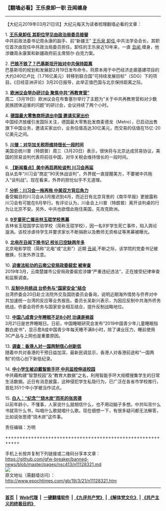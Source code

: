 ### 【翻墙必看】王乐泉卸一职 丑闻缠身
------------------------

<p>
 【大纪元2019年03月21日讯】大纪元每天为读者梳理翻墙必看的文章：
</p>
<p>
 1.
 <b>
  <a href="http://www.epochtimes.com/gb/19/3/20/n11127418.htm" rel="noopener noreferrer" target="_blank">
   王乐泉卸任 其职位罕见由政治局委员接替
  </a>
 </b>
 <br/>
 中共前政法委书记周永康的副手、前“新疆王”
 <a href="http://www.epochtimes.com/gb/tag/%E7%8E%8B%E4%B9%90%E6%B3%89.html">
  王乐泉
 </a>
 <a href="http://www.epochtimes.com/gb/tag/%E5%8D%B8%E4%BB%BB.html">
  卸任
 </a>
 中共法学会会长，其职位首次由现任中共政治局委员担任。卸任的王乐泉近10年来，一直
 <a href="http://www.epochtimes.com/gb/tag/%E4%B8%91%E9%97%BB.html">
  丑闻
 </a>
 缠身，他涉嫌周永康案和新疆政府前主席努尔·白克力案。
</p>
<p>
 2.
 <b>
  <a href="http://www.epochtimes.com/gb/19/3/20/n11127539.htm" rel="noopener noreferrer" target="_blank">
   巴铁不铁了？巴基斯坦开始对中共保持距离
  </a>
 </b>
 <br/>
 巴基斯坦的规划和发展部2月19日发布命令，将原本用于中巴经济走廊基建项目的大约240亿卢比（1.716亿美元）转移到联合国“可持续发展目标”（SDG）下的项目。《日经亚洲评论》3月20日报导，此举正值巴国与北京保持距离之际。
</p>
<p>
 3.
 <b>
  <a href="http://www.epochtimes.com/gb/19/3/20/n11127927.htm" rel="noopener noreferrer" target="_blank">
   欧洲议会举办研讨会 聚焦中共“再教育营”
  </a>
 </b>
 <br/>
 周二（3月19日）欧洲议会在布鲁塞尔举行了主题为“关于中共再教育营和对少数民族团体迫害的问题”的研讨会，会议持续了两个小时。
</p>
<p>
 4.
 <b>
  <a href="http://www.epochtimes.com/gb/19/3/20/n11127262.htm" rel="noopener noreferrer" target="_blank">
   德国最大零售商将退出中国 邀请买家出价
  </a>
 </b>
 <br/>
 中国经济放缓引发国际关注，德国最大零售批发商麦德龙（Metro），已启动出售旗下中国业务，邀请买家出价，业务估值高达30亿美元，而交易的估值在15亿-20亿美元之间。
</p>
<p>
 5.
 <b>
  <a href="http://www.epochtimes.com/gb/19/3/20/n11127622.htm" rel="noopener noreferrer" target="_blank">
   川普：对华加关税将维持很长一段时间
  </a>
 </b>
 <br/>
 美国总统川普（特朗普）周三（3月20日）表示，很快将与北京达成贸易协议，美国的贸易谈判代表将前往中国，对华关税会维持很长的一段时间。
</p>
<p>
 6.
 <b>
  <a href="http://www.epochtimes.com/gb/19/3/20/n11127257.htm" rel="noopener noreferrer" target="_blank">
   【新闻看点】美中再启两轮谈判 川习会再延
  </a>
 </b>
 <br/>
 自从去年“川习会”商定“90天休战谈判”，外界就一直提醒美方，不要被中共拖入“谈判战”。现在看来，外界的担忧似乎不无道理。
</p>
<p>
 7.
 <b>
  <a href="http://www.epochtimes.com/gb/19/3/20/n11127256.htm" rel="noopener noreferrer" target="_blank">
   分析：川习会一拖再拖 中美双方背后角力
  </a>
 </b>
 <br/>
 备受瞩目的川习会从3月推迟到4月，而近日有北京背景的《南华早报》更披露称川习会有可能在6月举行。有评论认为，川金会上川普（特朗普）离开谈判桌的行为让北京不安。另外，中共也欲借此拖住美国，先攻克欧洲。
</p>
<p>
 8.
 <b>
  <a href="http://www.epochtimes.com/gb/19/3/20/n11125859.htm" rel="noopener noreferrer" target="_blank">
   9岁童死亡揭吉林玉琨学校黑幕
  </a>
 </b>
 <br/>
 吉林省玉琨国学实验学校（简称玉琨学校），因一名9岁学生死亡事件，陷入舆论漩涡。该校涉虐待学生并要求家长不断捐款以及教师无资格证等黑幕被曝光。
</p>
<p>
 9.
 <b>
  <a href="http://www.epochtimes.com/gb/19/3/20/n11127506.htm" rel="noopener noreferrer" target="_blank">
   北电在丑闻下换书记 校长已空缺两年多
  </a>
 </b>
 <br/>
 北京电影学院（简称“北电”或“北影”）近期
 <a href="http://www.epochtimes.com/gb/tag/%E4%B8%91%E9%97%BB.html">
  丑闻
 </a>
 不断之际，该学院的党委书记被撤换，引发外界注意。
</p>
<p>
 10.
 <b>
  <a href="http://www.epochtimes.com/gb/19/3/20/n11127455.htm" rel="noopener noreferrer" target="_blank">
   迫害法轮功的云南公安局政委裴宏 被审查
  </a>
 </b>
 <br/>
 2019年3月，云南楚雄市公安局政委裴宏涉嫌“严重违纪违法”，正在接受纪律审查和监察调查。
</p>
<p>
 11.
 <b>
  <a href="http://www.epochtimes.com/gb/19/3/20/n11126286.htm" rel="noopener noreferrer" target="_blank">
   反制中共统战 台侨务与“国家安全”结合
  </a>
 </b>
 <br/>
 台湾侨委会20日赴立法院外交及国防委员会备询，说明近期海外情势与侨界对中共加速统一台湾的反应等业务报告。委员长吴新兴表示，为因应反制中共海外侨务统战，侨委会将侨务与国家安全相互结合，提升反制战略地位。
</p>
<p>
 12.
 <b>
  <a href="http://www.epochtimes.com/gb/19/3/20/n11127634.htm" rel="noopener noreferrer" target="_blank">
   中国八成青少年睡眠不足8小时 功课是祸首
  </a>
 </b>
 <br/>
 3月21日是世界睡眠日。日前，中国睡眠研究会发布“2019中国青少年儿童睡眠指数白皮书”，显示愈8成中国青少年每天睡不满8小时，除了课业压力，睡前使用3C产品与上网也是重要原因。
</p>
<p>
 13.
 <b>
  <a href="http://www.epochtimes.com/gb/19/3/20/n11125964.htm" rel="noopener noreferrer" target="_blank">
   调查：香港人对一国两制信心创新低
  </a>
 </b>
 <br/>
 随着中共对香港的干预日益加深，最新民调显示，香港人对香港前途和“一国两制”的信心创下新低纪录。
</p>
<p>
 14.
 <b>
  <a href="http://www.epochtimes.com/gb/19/3/20/n11127923.htm" rel="noopener noreferrer" target="_blank">
   中小学生被迫戴智能手环 中共监控伸进校园
  </a>
 </b>
 <br/>
 中共藉构建“智慧校园”及“教育大数据”之名，利用智能手环大规模搜集学生的日常生活数据。近日有消息披露，这种侵犯学生私隐行为，已广泛在各省市学校推行，首批351个中小学被当作试点。
</p>
<p>
 15.
 <b>
  <a href="http://www.epochtimes.com/gb/19/3/21/n11128349.htm" rel="noopener noreferrer" target="_blank">
   白人：“纪念”“烧木炭”而死的张思德
  </a>
 </b>
 <br/>
 以前年龄小，不懂事，人家说什么就相信什么，也不用动脑子多想。中共叫背什么书就背什么书，叫唱什么歌就唱什么歌。现在细想一下，有很多疑问都无法解答，比如说张思德“烧木炭”这件事。
</p>
<p>
 责任编辑：方明
</p>

+++++++++++++++++++++++++++++++++++++++++++++++++++++++++++<br/><br/>
手机上长按并复制下列链接或二维码分享本文章：<br/>
https://github.com/gfw-breaker/banned-news/blob/master/pages/nsc413/n11128321.md <br/>
<a href='https://github.com/gfw-breaker/banned-news/blob/master/pages/nsc413/n11128321.md'><img src='https://github.com/gfw-breaker/banned-news/blob/master/pages/nsc413/n11128321.md.png'/></a> <br/>
原文地址（需翻墙访问）：http://www.epochtimes.com/gb/19/3/21/n11128321.htm


------------------------
#### [首页](https://github.com/gfw-breaker/banned-news/blob/master/README.md) &nbsp;|&nbsp; [Web代理](https://github.com/labour-camp/helloworld) &nbsp;|&nbsp; [一键翻墙软件](https://github.com/gfw-breaker/nogfw/blob/master/README.md) &nbsp;| [《九评共产党》](https://github.com/gfw-breaker/9ping.md/blob/master/README.md#九评之一评共产党是什么) | [《解体党文化》](https://github.com/gfw-breaker/jtdwh.md/blob/master/README.md) | [《共产主义的终极目的》](https://github.com/gfw-breaker/gczydzjmd.md/blob/master/README.md)

